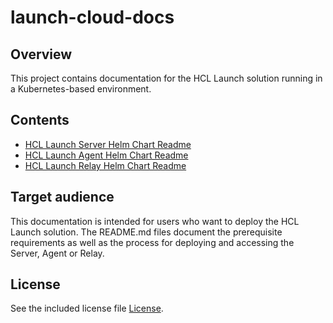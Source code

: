 # launch-cloud-docs

## Overview
This project contains documentation for the HCL Launch solution running in a Kubernetes-based environment.

## Contents
- [HCL Launch Server Helm Chart Readme](docs/hcl-launch-server-prod-README.md)
- [HCL Launch Agent Helm Chart Readme](docs/hcl-launch-agent-prod-README.md)
- [HCL Launch Relay Helm Chart Readme](docs/hcl-launch-relay-prod-README.md)

## Target audience
This documentation is intended for users who want to deploy the HCL Launch solution.  The README.md files document the prerequisite requirements as well as the process for deploying and accessing the Server, Agent or Relay.

## License
See the included license file [License](LICENSE).